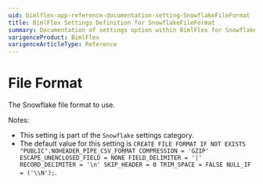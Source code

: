 ```yaml
---
uid: bimlflex-app-reference-documentation-setting-SnowflakeFileFormat
title: BimlFlex Settings Definition for SnowflakeFileFormat
summary: Documentation of settings option within BimlFlex for SnowflakeFileFormat
varigenceProduct: BimlFlex
varigenceArticleType: Reference
---
```


# File Format

The Snowflake file format to use.

Notes:

* This setting is part of the `Snowflake` settings category.
* The default value for this setting is `CREATE FILE FORMAT IF NOT EXISTS "PUBLIC".NOHEADER_PIPE_CSV_FORMAT COMPRESSION = 'GZIP' ESCAPE_UNENCLOSED_FIELD = NONE FIELD_DELIMITER = '|' RECORD_DELIMITER = '\n' SKIP_HEADER = 0 TRIM_SPACE = FALSE NULL_IF = ('\\N');`.
